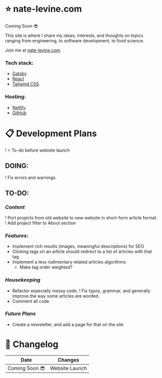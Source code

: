 # ⭐ nate-levine.com

Coming Soon 😎

This site is where I share my ideas, interests, and thoughts on topics ranging from engineering, to software development, to food science.

Join me at [nate-levine.com](https://www.nate-levine.com/).

### Tech stack:
  * [Gatsby](https://www.gatsbyjs.com/)
  * [React](https://react.dev/)
  * [Tailwind CSS](https://tailwindcss.com/)
### Hosting:
  * [Netlify](https://www.netlify.com/)
  * [GitHub](https://github.com/)

# 📋 Development Plans
! = To-do before website launch

## DOING:
! Fix errors and warnings.

## TO-DO:
### *Content*
! Port projects from old website to new website in short-form article format.
  ! Add project filter to About section

### *Features:*
* Implement rich results (images, meaningful descriptions) for SEO
* Clicking tags on an article should redirect to a list of articles with that tag
* Implement a less rudimentary related articles algorithms
  * Make tag order weighted?

### *Housekeeping*
* Refactor especially messy code.
! Fix typos, grammar, and generally improve the way some articles are worded.
* Comment all code

### *Future Plans*
* Create a newsletter, and add a page for that on the site

# 🔄 Changelog
| Date | Changes |
| --- | --- |
| Coming Soon 😎 | Website Launch |